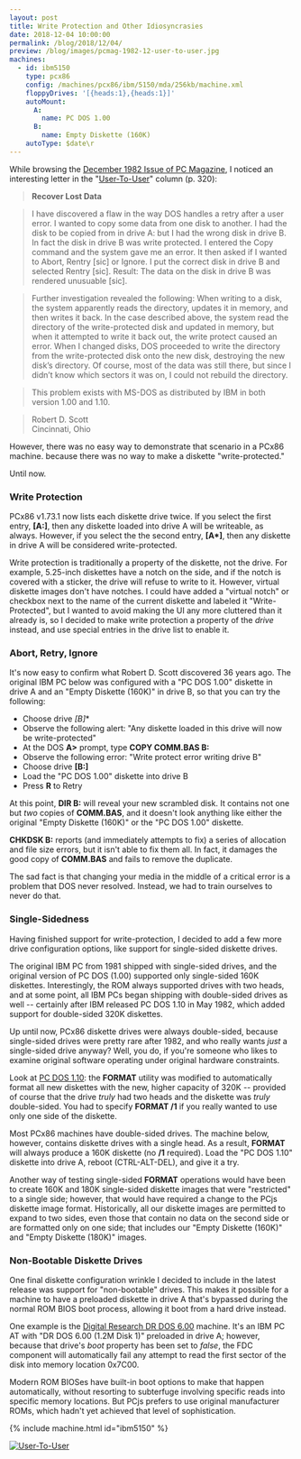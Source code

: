 ```yaml
---
layout: post
title: Write Protection and Other Idiosyncrasies
date: 2018-12-04 10:00:00
permalink: /blog/2018/12/04/
preview: /blog/images/pcmag-1982-12-user-to-user.jpg
machines:
  - id: ibm5150
    type: pcx86
    config: /machines/pcx86/ibm/5150/mda/256kb/machine.xml
    floppyDrives: '[{heads:1},{heads:1}]'
    autoMount:
      A:
        name: PC DOS 1.00
      B:
        name: Empty Diskette (160K)
    autoType: $date\r
---
```


While browsing the [December 1982 Issue of PC Magazine](https://archive.org/details/PC-Mag-1982-12),
I noticed an interesting letter in the "[User-To-User](https://archive.org/details/PC-Mag-1982-12/page/n321)"
column (p. 320):

> **Recover Lost Data**

> I have discovered a flaw in the way DOS handles a retry after a user error.
> I wanted to copy some data from one disk to another. I had the disk to be
> copied from in drive A: but I had the wrong disk in drive B. In fact the disk
> in drive B was write protected. I entered the Copy command and the system
> gave me an error. It then asked if I wanted to Abort, Rentry [sic] or Ignore.
> I put the correct disk in drive B and selected Rentry [sic]. Result: The data
> on the disk in drive B was rendered unusuable [sic].

> Further investigation revealed the following: When writing to a disk, the
> system apparently reads the directory, updates it in memory, and then writes
> it back. In the case described above, the system read the directory of the
> write-protected disk and updated in memory, but when it attempted to write it
> back out, the write protect caused an error. When I changed disks, DOS
> proceeded to write the directory from the write-protected disk onto the new
> disk, destroying the new disk’s directory. Of course, most of the data was
> still there, but since I didn’t know which sectors it was on, I could not
> rebuild the directory.

> This problem exists with MS-DOS as distributed by IBM in both version 1.00
> and 1.10.

> Robert D. Scott  
> Cincinnati, Ohio

However, there was no easy way to demonstrate that scenario in a PCx86 machine. because there
was no way to make a diskette "write-protected."

Until now.

### Write Protection

PCx86 v1.73.1 now lists each diskette drive twice.  If you select the first entry, **[A:]**,
then any diskette loaded into drive A will be writeable, as always.  However, if you select the
the second entry, **[A&#42;]**, then any diskette in drive A will be considered write-protected.

Write protection is traditionally a property of the diskette, not the drive.  For example,
5.25-inch diskettes have a notch on the side, and if the notch is covered with a sticker,
the drive will refuse to write to it.  However, virtual diskette images don't have notches.
I could have added a "virtual notch" or checkbox next to the name of the current diskette
and labeled it "Write-Protected", but I wanted to avoid making the UI any more cluttered than
it already is, so I decided to make write protection a property of the *drive* instead, and
use special entries in the drive list to enable it.

### Abort, Retry, Ignore

It's now easy to confirm what Robert D. Scott discovered 36 years ago.  The original IBM PC below
was configured with a "PC DOS 1.00" diskette in drive A and an "Empty Diskette (160K)" in drive B,
so that you can try the following:

- Choose drive **[B*]**
- Observe the following alert: "Any diskette loaded in this drive will now be write-protected"
- At the DOS **A&gt;** prompt, type **COPY COMM.BAS B:**
- Observe the following error: "Write protect error writing drive B"
- Choose drive **[B:]**
- Load the "PC DOS 1.00" diskette into drive B
- Press **R** to Retry

At this point, **DIR B:** will reveal your new scrambled disk.  It contains not one but
*two* copies of **COMM.BAS**, and it doesn't look anything like either the original
"Empty Diskette (160K)" or the "PC DOS 1.00" diskette.

**CHKDSK B:** reports (and immediately attempts to fix) a series of allocation and file size errors,
but it isn't able to fix them all.  In fact, it damages the good copy of **COMM.BAS** and fails to
remove the duplicate.

The sad fact is that changing your media in the middle of a critical error is a problem that DOS never
resolved.  Instead, we had to train ourselves to never do that.

### Single-Sidedness

Having finished support for write-protection, I decided to add a few more drive configuration options,
like support for single-sided diskette drives.

The original IBM PC from 1981 shipped with single-sided drives, and the original version of PC DOS (1.00)
supported only single-sided 160K diskettes.  Interestingly, the ROM always supported drives with two heads,
and at some point, all IBM PCs began shipping with double-sided drives as well -- certainly after IBM
released PC DOS 1.10 in May 1982, which added support for double-sided 320K diskettes.

Up until now, PCx86 diskette drives were always double-sided, because single-sided drives were pretty rare
after 1982, and who really wants *just* a single-sided drive anyway?  Well, you do, if you're someone who likes
to examine original software operating under original hardware constraints.

Look at [PC DOS 1.10](/software/pcx86/sys/dos/ibm/1.10/): the **FORMAT** utility was modified to automatically
format all new diskettes with the new, higher capacity of 320K -- provided of course that the drive *truly* had
two heads and the diskette was *truly* double-sided.  You had to specify **FORMAT /1** if you really wanted to
use only one side of the diskette.

Most PCx86 machines have double-sided drives.  The machine below, however, contains diskette drives
with a single head.  As a result, **FORMAT** will always produce a 160K diskette (no **/1** required).
Load the "PC DOS 1.10" diskette into drive A, reboot (CTRL-ALT-DEL), and give it a try.

Another way of testing single-sided **FORMAT** operations would have been to create 160K and 180K single-sided
diskette images that were "restricted" to a single side; however, that would have required a change to the PCjs
diskette image format.  Historically, all our diskette images are permitted to expand to two sides, even those
that contain no data on the second side or are formatted only on one side; that includes our "Empty Diskette (160K)"
and "Empty Diskette (180K)" images.

### Non-Bootable Diskette Drives

One final diskette configuration wrinkle I decided to include in the latest release was support for "non-bootable"
drives.  This makes it possible for a machine to have a preloaded diskette in drive A that's bypassed during the normal
ROM BIOS boot process, allowing it boot from a hard drive instead.

One example is the [Digital Research DR DOS 6.00](/software/pcx86/sys/dos/dresearch/6.00/) machine.  It's an IBM PC AT
with "DR DOS 6.00 (1.2M Disk 1)" preloaded in drive A; however, because that drive's *boot* property has been set to
*false*, the FDC component will automatically fail any attempt to read the first sector of the disk into memory location
0x7C00.

Modern ROM BIOSes have built-in boot options to make that happen automatically, without resorting to subterfuge involving
specific reads into specific memory locations.  But PCjs prefers to use original manufacturer ROMs, which hadn't yet
achieved that level of sophistication.

{% include machine.html id="ibm5150" %}

[![User-To-User](/blog/images/pcmag-1982-12-user-to-user.jpg)](https://archive.org/details/PC-Mag-1982-12/page/n321)
